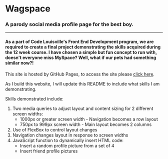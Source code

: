 # Wagspace
### A parody social media profile page for the best boy.
---------------------------------------------------------
#### As a part of Code Louisville's Front End Development program, we are required to create a final project demonstrating the skills acquired during the 12 week course. I have chosen a simple but fun concept to run with, doesn't everyone miss MySpace? Well, what if our pets had something similar now?!

This site is hosted by GitHub Pages, to access the site please [click here](https://clarakheinz.github.io/Wagspace/).

As I build this website, I will update this README to include what skills I am demonstrating.

Skills demonstrated include:

1. Two media queries to adjust layout and content sizing for 2 different screen widths:
    * 1000px or greater screen width - Navigation becomes a row layout
    * 750px to 999px screen width - Main layout becomes 2 columns
2. Use of FlexBox to control layout changes
3. Navigation changes layout in response to screen widths
4. JavaScript function to dynamically insert HTML code:
    * Insert a random profile picture from a set of 4
    * Insert friend profile pictures
